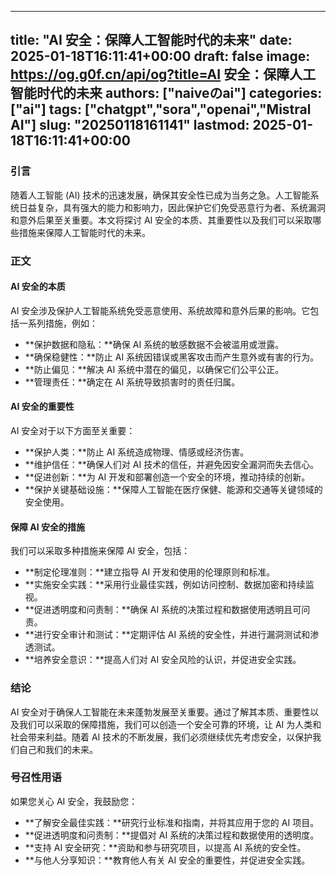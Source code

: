 
---
title: "AI 安全：保障人工智能时代的未来"
date: 2025-01-18T16:11:41+00:00
draft: false
image: https://og.g0f.cn/api/og?title=AI 安全：保障人工智能时代的未来
authors: ["naiveのai"]
categories: ["ai"]
tags: ["chatgpt","sora","openai","Mistral AI"]
slug: "20250118161141"
lastmod: 2025-01-18T16:11:41+00:00
---
### 引言

随着人工智能 (AI) 技术的迅速发展，确保其安全性已成为当务之急。人工智能系统日益复杂，具有强大的能力和影响力，因此保护它们免受恶意行为者、系统漏洞和意外后果至关重要。本文将探讨 AI 安全的本质、其重要性以及我们可以采取哪些措施来保障人工智能时代的未来。

### 正文

#### AI 安全的本质

AI 安全涉及保护人工智能系统免受恶意使用、系统故障和意外后果的影响。它包括一系列措施，例如：

- **保护数据和隐私：**确保 AI 系统的敏感数据不会被滥用或泄露。
- **确保稳健性：**防止 AI 系统因错误或黑客攻击而产生意外或有害的行为。
- **防止偏见：**解决 AI 系统中潜在的偏见，以确保它们公平公正。
- **管理责任：**确定在 AI 系统导致损害时的责任归属。

#### AI 安全的重要性

AI 安全对于以下方面至关重要：

- **保护人类：**防止 AI 系统造成物理、情感或经济伤害。
- **维护信任：**确保人们对 AI 技术的信任，并避免因安全漏洞而失去信心。
- **促进创新：**为 AI 开发和部署创造一个安全的环境，推动持续的创新。
- **保护关键基础设施：**保障人工智能在医疗保健、能源和交通等关键领域的安全使用。

#### 保障 AI 安全的措施

我们可以采取多种措施来保障 AI 安全，包括：

- **制定伦理准则：**建立指导 AI 开发和使用的伦理原则和标准。
- **实施安全实践：**采用行业最佳实践，例如访问控制、数据加密和持续监视。
- **促进透明度和问责制：**确保 AI 系统的决策过程和数据使用透明且可问责。
- **进行安全审计和测试：**定期评估 AI 系统的安全性，并进行漏洞测试和渗透测试。
- **培养安全意识：**提高人们对 AI 安全风险的认识，并促进安全实践。

### 结论

AI 安全对于确保人工智能在未来蓬勃发展至关重要。通过了解其本质、重要性以及我们可以采取的保障措施，我们可以创造一个安全可靠的环境，让 AI 为人类和社会带来利益。随着 AI 技术的不断发展，我们必须继续优先考虑安全，以保护我们自己和我们的未来。

### 号召性用语

如果您关心 AI 安全，我鼓励您：

- **了解安全最佳实践：**研究行业标准和指南，并将其应用于您的 AI 项目。
- **促进透明度和问责制：**提倡对 AI 系统的决策过程和数据使用的透明度。
- **支持 AI 安全研究：**资助和参与研究项目，以提高 AI 系统的安全性。
- **与他人分享知识：**教育他人有关 AI 安全的重要性，并促进安全实践。